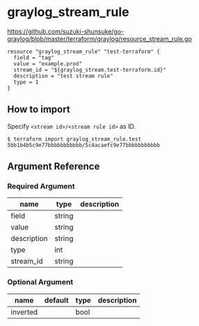# graylog_stream_rule

https://github.com/suzuki-shunsuke/go-graylog/blob/master/terraform/graylog/resource_stream_rule.go

```hcl
resource "graylog_stream_rule" "test-terraform" {
  field = "tag"
  value = "example.prod"
  stream_id = "${graylog_stream.test-terraform.id}"
  description = "test stream rule"
  type = 1
}
```

## How to import

Specify `<stream id>/<stream rule id>` as ID.

```console
$ terraform import graylog_stream_rule.test 5bb1b4b5c9e77bbbbbbbbbbb/5c4acaefc9e77bbbbbbbbbbb
```

## Argument Reference

### Required Argument

name | type | description
--- | --- | ---
field | string |
value | string |
description | string |
type | int |
stream_id | string |

### Optional Argument

name | default | type | description
--- | --- | --- | ---
inverted | | bool |
